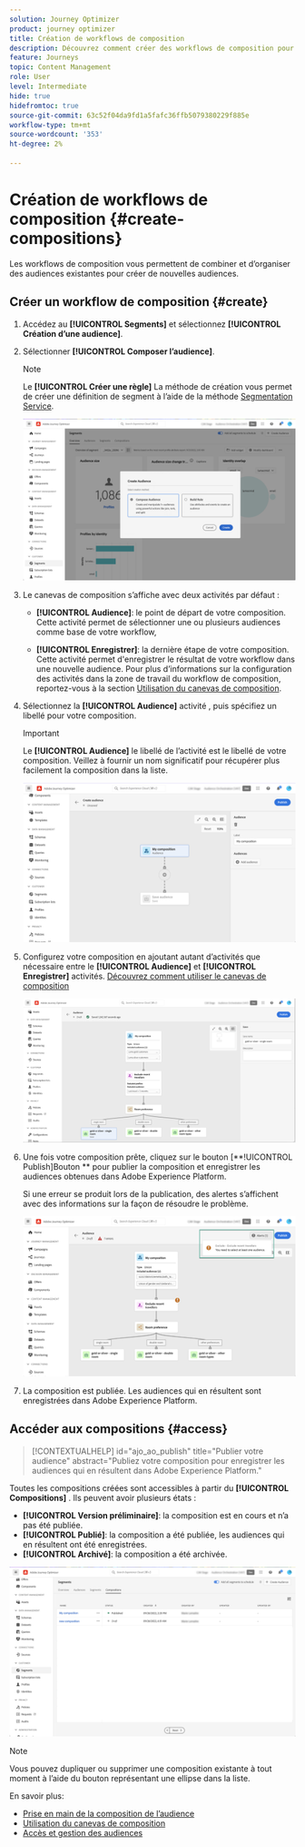 ```yaml
---
solution: Journey Optimizer
product: journey optimizer
title: Création de workflows de composition
description: Découvrez comment créer des workflows de composition pour combiner et organiser des audiences existantes.
feature: Journeys
topic: Content Management
role: User
level: Intermediate
hide: true
hidefromtoc: true
source-git-commit: 63c52f04da9fd1a5fafc36ffb5079380229f885e
workflow-type: tm+mt
source-wordcount: '353'
ht-degree: 2%

---
```


# Création de workflows de composition {#create-compositions}

Les workflows de composition vous permettent de combiner et d’organiser des audiences existantes pour créer de nouvelles audiences.

## Créer un workflow de composition {#create}

1. Accédez au **[!UICONTROL Segments]** et sélectionnez **[!UICONTROL Création d’une audience]**.

1. Sélectionner **[!UICONTROL Composer l’audience]**.

   >[!NOTE]
   >
   >Le **[!UICONTROL Créer une règle]** La méthode de création vous permet de créer une définition de segment à l’aide de la méthode [Segmentation Service](https://experienceleague.adobe.com/docs/experience-platform/segmentation/ui/overview.html?lang=fr).

   ![](assets/audiences-create.png)

1. Le canevas de composition s’affiche avec deux activités par défaut :

   * **[!UICONTROL Audience]**: le point de départ de votre composition. Cette activité permet de sélectionner une ou plusieurs audiences comme base de votre workflow,

   * **[!UICONTROL Enregistrer]**: la dernière étape de votre composition. Cette activité permet d&#39;enregistrer le résultat de votre workflow dans une nouvelle audience.
   Pour plus d’informations sur la configuration des activités dans la zone de travail du workflow de composition, reportez-vous à la section [Utilisation du canevas de composition](composition-canvas.md).

1. Sélectionnez la **[!UICONTROL Audience]** activité , puis spécifiez un libellé pour votre composition.

   >[!IMPORTANT]
   >
   >Le **[!UICONTROL Audience]** le libellé de l’activité est le libellé de votre composition. Veillez à fournir un nom significatif pour récupérer plus facilement la composition dans la liste.

   ![](assets/audiences-new-composition.png)

1. Configurez votre composition en ajoutant autant d’activités que nécessaire entre le **[!UICONTROL Audience]** et **[!UICONTROL Enregistrer]** activités. [Découvrez comment utiliser le canevas de composition](composition-canvas.md)

   ![](assets/audiences-publish.png)

1. Une fois votre composition prête, cliquez sur le bouton [**!UICONTROL Publish]Bouton ** pour publier la composition et enregistrer les audiences obtenues dans Adobe Experience Platform.

   Si une erreur se produit lors de la publication, des alertes s’affichent avec des informations sur la façon de résoudre le problème.

   ![](assets/audiences-alerts.png)

1. La composition est publiée. Les audiences qui en résultent sont enregistrées dans Adobe Experience Platform. <!-- and are ready to be targeted in Journey Optimizer campaigns. [Get started with campaigns](../campaigns/get-started-with-campaigns.md)-->

## Accéder aux compositions {#access}

>[!CONTEXTUALHELP]
>id="ajo_ao_publish"
>title="Publier votre audience"
>abstract="Publiez votre composition pour enregistrer les audiences qui en résultent dans Adobe Experience Platform."

Toutes les compositions créées sont accessibles à partir du **[!UICONTROL Compositions]** . Ils peuvent avoir plusieurs états :

* **[!UICONTROL Version préliminaire]**: la composition est en cours et n’a pas été publiée.
* **[!UICONTROL Publié]**: la composition a été publiée, les audiences qui en résultent ont été enregistrées. <!-- and are available for use.-->
* **[!UICONTROL Archivé]**: la composition a été archivée.

![](assets/audiences-compositions.png)

>[!NOTE]
>
>Vous pouvez dupliquer ou supprimer une composition existante à tout moment à l’aide du bouton représentant une ellipse dans la liste.

En savoir plus:

* [Prise en main de la composition de l’audience](get-started-audience-orchestration.md)
* [Utilisation du canevas de composition](composition-canvas.md)
* [Accès et gestion des audiences](access-audiences.md)
